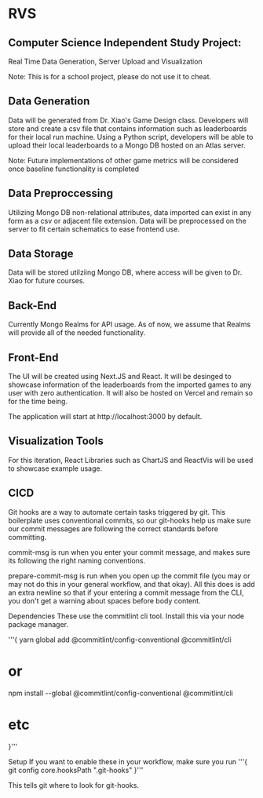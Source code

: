 # RVS
## Computer Science Independent Study Project:
Real Time Data Generation, Server Upload and Visualization


Note: This is for a school project, please do not use it to cheat.


## Data Generation
Data will be generated from Dr. Xiao's Game Design class. Developers
will store and create a csv file that contains information such as leaderboards
for their local run machine. Using a Python script, developers will be able to upload 
their local leaderboards to a Mongo DB hosted on an Atlas server.

Note: Future implementations of other game metrics will be considered once baseline functionality
is completed

## Data Preproccessing
Utilizing Mongo DB non-relational attributes, data imported can exist in any form as a 
csv or adjacent file extension. Data will be preprocessed on the server to fit certain schematics
to ease frontend use.

## Data Storage
Data will be stored utilziing Mongo DB, where access will be given to Dr. Xiao for future
courses.

## Back-End
Currently Mongo Realms for API usage. As of now, we assume that Realms will provide all 
of the needed functionality.

## Front-End
The UI will be created using Next.JS and React. It will be desinged to showcase information
of the leaderboards from the imported games to any user with zero authentication. It will also
be hosted on Vercel and remain so for the time being. 

The application will start at http://localhost:3000 by default.

## Visualization Tools
For this iteration, React Libraries such as ChartJS and ReactVis will be used to showcase 
example usage.

## CICD
Git hooks are a way to automate certain tasks triggered by git. This boilerplate uses conventional commits, so our git-hooks help us make sure our commit messages are following the correct standards before committing.

commit-msg is run when you enter your commit message, and makes sure its following the right naming conventions.

prepare-commit-msg is run when you open up the commit file (you may or may not do this in your general workflow, and that okay). All this does is add an extra newline so that if your entering a commit message from the CLI, you don't get a warning about spaces before body content.

Dependencies
These use the commitlint cli tool. Install this via your node package manager.

'''{
yarn global add @commitlint/config-conventional @commitlint/cli
# or
npm install --global @commitlint/config-conventional @commitlint/cli
# etc
}'''

Setup
If you want to enable these in your workflow, make sure you run
'''{
git config core.hooksPath ".git-hooks"
}'''

This tells git where to look for git-hooks.
